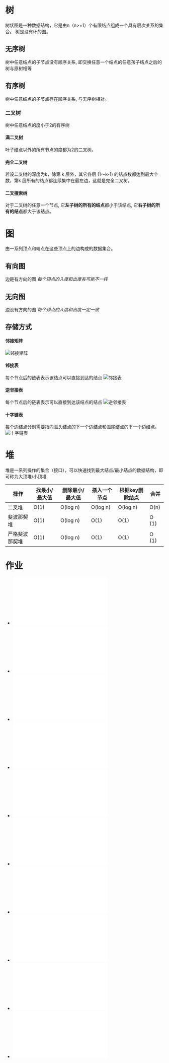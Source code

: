 # 树
树状图是一种数据结构，它是由n（n>=1）个有限结点组成一个具有层次关系的集合。
树是没有环的图。

## 无序树
树中任意结点的子节点没有顺序关系, 即交换任意一个结点的任意孩子结点之后的树与原树相等

## 有序树
树中任意结点的子节点存在顺序关系, 与无序树相对。

### 二叉树
树中任意结点的度小于2的有序树

#### 满二叉树
叶子结点以外的所有节点的度都为2的二叉树。

#### 完全二叉树 
若设二叉树的深度为k，除第 k 层外，其它各层 (1～k-1) 的结点数都达到最大个数，第k 层所有的结点都连续集中在最左边，这就是完全二叉树。

#### 二叉搜索树
对于二叉树的任意一个节点, 它**左子树的所有的结点**都小于该结点, 它**右子树的所有的结点**都大于该结点。

# 图
由一系列顶点和端点在这些顶点上的边构成的数据集合。

## 有向图
边是有方向的图
*每个顶点的入度和出度有可能不一样*

## 无向图
边没有方向的图
*每个顶点的入度和出度一定一致*

## 存储方式
#### 邻接矩阵
![邻接矩阵](https://images0.cnblogs.com/blog2015/685494/201507/031626066545035.png)
#### 邻接表
每个节点后的链表表示该结点可以直接到达的结点
![邻接表](https://images0.cnblogs.com/blog2015/685494/201507/031853062738289.png)
#### 逆邻接表
每个节点后的链表表示可以直接到达该结点的结点
![逆邻接表](https://images0.cnblogs.com/blog2015/685494/201507/031853062738289.png)
#### 十字链表
每个边结点分别需要指向弧头结点的下一个边结点和弧尾结点的下一个边结点。
![十字链表](http://data.biancheng.net/uploads/allimg/190107/2-1Z10H11122456.gif)

# 堆
堆是一系列操作的集合（接口），可以快速找到最大结点/最小结点的数据结构，即可称为大顶堆/小顶堆

|操作|找最小/最大值|删除最小/最大值|插入一个节点|根据key删除结点|合并|
| --- | --- | --- | --- | --- | --- |
| 二叉堆 | O(1) | O(log n) | O(log n) | O(log n) | O(n) |
| 斐波那契堆 | O(1) | O(log n) | O(1) | O(1) | O (1) |
| 严格斐波那契堆 | O(1) | O(log n) | O(1) | O(1) | O (1) |


# 作业
* ![写一个关于 HashMap 的小总结](./HashMap.md)
* ![有效的字母异位词](./P242Solution.java)
* ![两数之和](./P1Solution.java)
* ![N 叉树的前序遍历](./P589Solution.java)
* ![字母异位词分组](./P49Solution.java)
* ![二叉树的中序遍历](./P94Solution.java)
* ![二叉树的前序遍历](./P144Solution.java)
* ![N 叉树的层序遍历](./P429Solution.java)
* ![丑数](./POffer49Solution.java)
* ![前 K 个高频元素](./P347Solution.java)